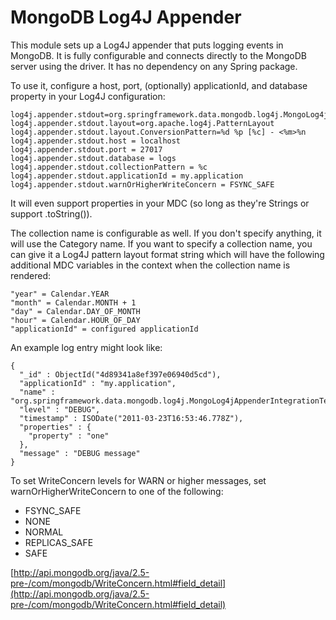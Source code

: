 # MongoDB Log4J Appender

This module sets up a Log4J appender that puts logging events in MongoDB. It is fully configurable
and connects directly to the MongoDB server using the driver. It has no dependency on any Spring package.

To use it, configure a host, port, (optionally) applicationId, and database property in your Log4J configuration:

    log4j.appender.stdout=org.springframework.data.mongodb.log4j.MongoLog4jAppender
    log4j.appender.stdout.layout=org.apache.log4j.PatternLayout
    log4j.appender.stdout.layout.ConversionPattern=%d %p [%c] - <%m>%n
    log4j.appender.stdout.host = localhost
    log4j.appender.stdout.port = 27017
    log4j.appender.stdout.database = logs
    log4j.appender.stdout.collectionPattern = %c
    log4j.appender.stdout.applicationId = my.application
    log4j.appender.stdout.warnOrHigherWriteConcern = FSYNC_SAFE

It will even support properties in your MDC (so long as they're Strings or support .toString()).

The collection name is configurable as well. If you don't specify anything, it will use the Category name.
If you want to specify a collection name, you can give it a Log4J pattern layout format string which will have
the following additional MDC variables in the context when the collection name is rendered:

    "year" = Calendar.YEAR
    "month" = Calendar.MONTH + 1
    "day" = Calendar.DAY_OF_MONTH
    "hour" = Calendar.HOUR_OF_DAY
    "applicationId" = configured applicationId

An example log entry might look like:

    {
      "_id" : ObjectId("4d89341a8ef397e06940d5cd"),
      "applicationId" : "my.application",
      "name" : "org.springframework.data.mongodb.log4j.MongoLog4jAppenderIntegrationTests",
      "level" : "DEBUG",
      "timestamp" : ISODate("2011-03-23T16:53:46.778Z"),
      "properties" : {
        "property" : "one"
      },
      "message" : "DEBUG message"
    }

To set WriteConcern levels for WARN or higher messages, set warnOrHigherWriteConcern to one of the following:

* FSYNC_SAFE
* NONE
* NORMAL
* REPLICAS_SAFE
* SAFE

[http://api.mongodb.org/java/2.5-pre-/com/mongodb/WriteConcern.html#field_detail](http://api.mongodb.org/java/2.5-pre-/com/mongodb/WriteConcern.html#field_detail)